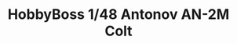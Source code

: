 ---
layout: product
title: "HobbyBoss 1/48 Antonov AN-2M Colt"
price: "4200" 
desc: "N/A"
img_path: "/assets/img/HB81707.webp"
brand: "N/A"
available: true
special_offer: false
new: true
soon: false
cat: "010000"
subcat: "013500"
subsubcat: "0N/A"
sifra: "HB81707"
popular: false
---